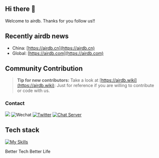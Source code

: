 
## Hi there 👋

Welcome to airdb.  Thanks for you follow us!! 

## Recently airdb news
- China: [https://airdb.cn](https://airdb.cn)
- Global: [https://airdb.com](https://airdb.com)

## Community Contribution

> **Tip for new contributors:**
> Take a look at [https://airdb.wiki](https://airdb.wiki): Just for reference if you are willing to contribute or code with us.


### Contact
![](https://img.shields.io/github/stars/airdb?color=fefb7b&?style=plastic&logo=appveyor)
![Wechat](https://img.shields.io/badge/-xairdb-green?style=flat&logo=Wechat&logoColor=white)
[![Twitter](https://img.shields.io/badge/-Twitter-blue?style=flat&logo=Twitter&logoColor=white)](https://twitter.com/xairdb)
[![Chat Server](https://img.shields.io/badge/chat-discord-7289da.svg)](https://discord.com/invite/Mp4xttEqnF)

## Tech stack
[![My Skills](https://skillicons.dev/icons?i=github,cloudflare,aws,gcp,azure,linux,ubuntu,bash,vim,git,kubernetes,docker,jenkins,nginx,grafana,vscode,nodejs,astro,c,vue,go,lua,unity,ts,py,postgres,redis,raspberrypi,figma,svg,ps,fediverse&perline=10)](https://skillicons.dev)


<!--

**Here are some ideas to get you started:**

🙋‍♀️ A short introduction - what is your organization all about?
🌈 Contribution guidelines - how can the community get involved?
👩‍💻 Useful resources - where can the community find your docs? Is there anything else the community should know?
🍿 Fun facts - what does your team eat for breakfast?
🧙 Remember, you can do mighty things with the power of [Markdown](https://docs.github.com/github/writing-on-github/getting-started-with-writing-and-formatting-on-github/basic-writing-and-formatting-syntax)
-->

Better Tech Better Life
